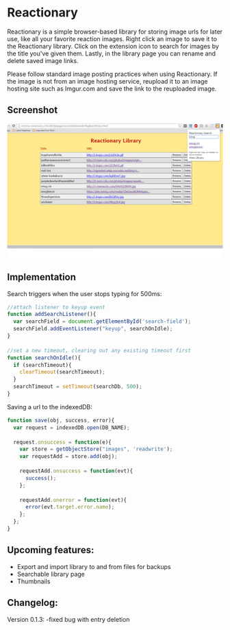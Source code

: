 # Reactionary

Reactionary is a simple browser-based library for storing image urls for later use, like all your favorite reaction images. Right click an image to save it to the Reactionary library. Click on the extension icon to search for images by the title you've given them. Lastly, in the library page you can rename and delete saved image links.

Please follow standard image posting practices when using Reactionary. If the image is not from an image hosting service, reupload it to an image hosting site such as Imgur.com and save the link to the reuploaded image.

## Screenshot
![Reactionary Library Screenshot](./reactionarysearch.png)

## Implementation

Search triggers when the user stops typing for 500ms:
```javascript
//attach listener to keyup event
function addSearchListener(){
  var searchField = document.getElementById('search-field');
  searchField.addEventListener("keyup", searchOnIdle);
}

//set a new timeout, clearing out any existing timeout first
function searchOnIdle(){
  if (searchTimeout){
    clearTimeout(searchTimeout);
  }
  searchTimeout = setTimeout(searchDb, 500);
}
```

Saving a url to the indexedDB:
```javascript
function save(obj, success, error){
  var request = indexedDB.open(DB_NAME);

  request.onsuccess = function(e){
    var store = getObjectStore("images", 'readwrite');
    var requestAdd = store.add(obj);

    requestAdd.onsuccess = function(evt){
      success();
    };

    requestAdd.onerror = function(evt){
      error(evt.target.error.name);
    };
  };
}
```
## Upcoming features:
* Export and import library to and from files for backups
* Searchable library page
* Thumbnails

## Changelog:
Version 0.1.3:
  -fixed bug with entry deletion
